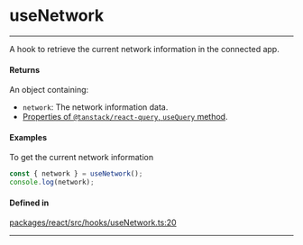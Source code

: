 # useNetwork
---

A hook to retrieve the current network information in the connected app.

#### Returns

An object containing:
- `network`: The network information data.
- [Properties of `@tanstack/react-query`, `useQuery` method](https://tanstack.com/query/latest/docs/framework/react/reference/useQuery).

#### Examples

To get the current network information
```ts
const { network } = useNetwork();
console.log(network);
```

#### Defined in

[packages/react/src/hooks/useNetwork.ts:20](https://github.com/LeoCourbassier/fuel-connectors/blob/9fb74b5f15e12bc00681e63ea33b85bae3773662/packages/react/src/hooks/useNetwork.ts#L20)

___
